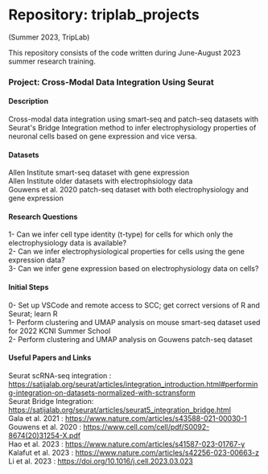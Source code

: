 # Repository: triplab_projects 
(Summer 2023, TripLab)

This repository consists of the code written during June-August 2023 summer research training.

### Project: Cross-Modal Data Integration Using Seurat

#### Description
Cross-modal data integration using smart-seq and patch-seq datasets with Seurat's Bridge Integration method to infer electrophysiology properties of neuronal cells based on gene expression and vice versa.

#### Datasets
Allen Institute smart-seq dataset with gene expression <br />
Allen Institute older datasets with electrophsiology data <br />
Gouwens et al. 2020 patch-seq dataset with both electrophysiology and gene expression

#### Research Questions
1- Can we infer cell type identity (t-type) for cells for which only the electrophysiology data is available? <br />
2- Can we infer electrophysiological properties for cells using the gene expression data? <br />
3- Can we infer gene expression based on electrophysiology data on cells? <br />

#### Initial Steps
0- Set up VSCode and remote access to SCC; get correct versions of R and Seurat; learn R <br />
1- Perform clustering and UMAP analysis on mouse smart-seq dataset used for 2022 KCNI Summer School <br />
2- Perform clustering and UMAP analysis on Gouwens patch-seq dataset <br />

#### Useful Papers and Links
Seurat scRNA-seq integration : https://satijalab.org/seurat/articles/integration_introduction.html#performing-integration-on-datasets-normalized-with-sctransform <br />
Seurat Bridge Integration: https://satijalab.org/seurat/articles/seurat5_integration_bridge.html <br />
Gala et al. 2021 : https://www.nature.com/articles/s43588-021-00030-1 <br />
Gouwens et al. 2020 : https://www.cell.com/cell/pdf/S0092-8674(20)31254-X.pdf <br />
Hao et al. 2023 : https://www.nature.com/articles/s41587-023-01767-y <br />
Kalafut et al. 2023 : https://www.nature.com/articles/s42256-023-00663-z <br />
Li et al. 2023 : https://doi.org/10.1016/j.cell.2023.03.023 <br />

